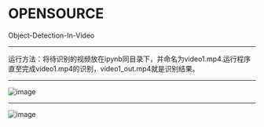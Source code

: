 # OPENSOURCE
Object-Detection-In-Video
***
运行方法：将待识别的视频放在ipynb同目录下，并命名为video1.mp4.运行程序直至完成video1.mp4的识别，video1_out.mp4就是识别结果。
***
![image](https://github.com/mosquitozm100/OPENSOURCE/blob/master/video1_out-_2.gif)
***
![image](https://github.com/mosquitozm100/OPENSOURCE/blob/master/video2_out.gif)
